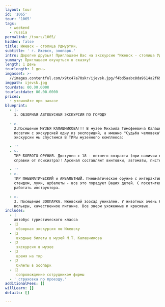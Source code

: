 ```yaml
---
layout: tour
id: '1065'
tour: '1065'
tags:
  - weekend
  - russia
permalink: /tours/1065/
hidden: false
title: Ижевск - столица Удмуртии.
subtitle: ' г. Ижевск, зоопарк.'
intro: Дорогие друзья! Приглашаем Вас на экскурсию "Ижевск - столица Удмуртии".
summary: Приглашаем окунуться в сказку!
length: 1 день
tourlength: 1 день
imgasset: >-
  //images.contentful.com/x9tc47a70skr/ijevsk.jpg/f4bd5aabc8da9614a2f69b15b5fa66f4/ijevsk.jpg
imgpath: ijevsk.jpg
tourdate: 00.00.0000
tourlastdate: 00.00.0000
prices:
  - уточняйте при заказе
blueprint:
  - |-
    1. ОБЗОРНАЯ АВТОБУСНАЯ ЭКСКУРСИЯ ПО ГОРОДУ
     
  - >-
    2.Посещение МУЗЕЯ КАЛАШНИКОВА!!! В музее Михаила Тимофеевича Калашникова мы
    посетим с экскурсией одну из экспозиций, а именно "Судьба человека". После
    экскурсии мы спустимся В ТИРы музейного комплекса:
     
  - ''
  - >-
    ТИР БОЕВОГО ОРУЖИЯ. Доступен с 18 - летнего возраста (при наличии паспорта и
    справки от психиатра)! Арсенал составляют винтовки, автоматы, пистолеты.
     
  - ''
  - >-
    ТИР ПНЕВМАТИЧЕСКИЙ и АРБАЛЕТНЫЙ. Пневматическое оружие с интерактивным
    стендом, луки, арбалеты - все это порадует Ваших детей. С посетителями будут
    работать инструктора.
     
  - >-
    3. Посещение ЗООПАРКА. Ижевский зоосад уникален. У животных очень большие
    вольеры, качественное питание. Все звери ухоженные и красивые.
includes:
  - |
    автобус туристического класса
  - |2
     обзорная экскурсия по Ижевску
  - |2
     входные билеты в музей М.Т. Калашникова
  - |2
     экскурсия в музее
  - |2
     время на тир
  - |2
     билеты в зоопарк
  - |2
     сопровождение сотрудником фирмы
  - ' страховка по проезду.'
additionalFees: []
willLearn: []
details: []

---
```

